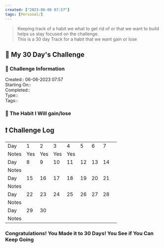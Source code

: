 ```yaml
---
created: ["2023-06-06 07:57"]
tags: [Personal/]
---
```


> Keeping track of a habit we what to get rid of or that we want to build helps us stay focused on the challenge.  
> This is a 30 day Track for a habit that we want gain or lose

## 📅 My 30 Day's Challenge

### 📃 Challenge Information

Created:: 06-06-2023 07:57  
Starting On::  
Completed::  
Type::  
Tags::

### 🎯 The Habit I Will gain/lose

## ❗ Challenge Log

|       |     |     |     |     |     |     |     |     |
| ----- | --- | --- | --- | --- | --- | --- | --- | --- |
| Day   | 1   | 2   | 3   | 4   | 5   | 6   | 7   |     |
| Notes | Yes | Yes | Yes | Yes |     |     |     |     |
| Day   | 8   | 9   | 10  | 11  | 12  | 13  | 14  |     |
| Notes |     |     |     |     |     |     |     |     |
| Day   | 15  | 16  | 17  | 18  | 19  | 20  | 21  |     |
| Notes |     |     |     |     |     |     |     |     |
| Day   | 22  | 23  | 24  | 25  | 26  | 27  | 28  |     |
| Notes |     |     |     |     |     |     |     |     |
| Day   | 29  | 30  |     |     |     |     |     |     |
| Notes |     |     |     |     |     |     |     |     |

### Congratulations! You Made it to 30 Days! You See if You Can Keep Going
